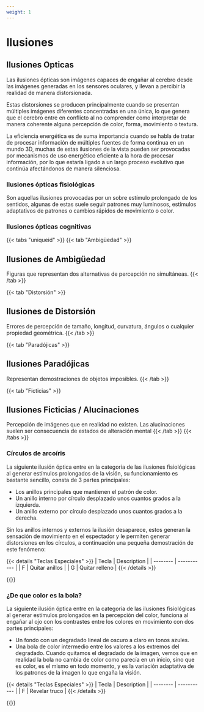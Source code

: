 ```yaml
---
weight: 1
---
```


# Ilusiones

## Ilusiones Opticas

Las ilusiones ópticas son imágenes capaces de engañar al cerebro desde las imágenes generadas en los sensores oculares, y llevan a percibir la realidad de manera distorsionada.

Estas distorsiones se producen principalmente cuando se presentan múltiples imágenes diferentes concentradas en una única, lo que genera que el cerebro entre en conflicto al no comprender como interpretar de manera coherente alguna percepción de color, forma, movimiento o textura.

La eficiencia energética es de suma importancia cuando se habla de tratar de procesar información de múltiples fuentes de forma continua en un mundo 3D, muchas de estas ilusiones de la vista pueden ser provocadas por mecanismos de uso energético eficiente a la hora de procesar información, por lo que estaría ligado a un largo proceso evolutivo que continúa afectándonos de manera silenciosa.

### Ilusiones ópticas fisiológicas

Son aquellas ilusiones provocadas por un sobre estímulo prolongado de los sentidos, algunas de estas suele seguir patrones muy luminosos, estímulos adaptativos de patrones o cambios rápidos de movimiento o color.

### Ilusiones ópticas cognitivas

{{< tabs "uniqueid" >}}
{{< tab "Ambigüedad" >}}
## Ilusiones de Ambigüedad

Figuras que representan dos alternativas de percepción no simultáneas.
{{< /tab >}}


{{< tab "Distorsión" >}}


## Ilusiones de Distorsión


Errores de percepción de tamaño, longitud, curvatura, ángulos o cualquier propiedad geométrica.
{{< /tab >}}


{{< tab "Paradójicas" >}}


## Ilusiones Paradójicas


Representan demostraciones de objetos imposibles.
{{< /tab >}}


{{< tab "Ficticias" >}}


## Ilusiones Ficticias / Alucinaciones


Percepción de imágenes que en realidad no existen. Las alucinaciones suelen ser consecuencia de estados de alteración mental
{{< /tab >}}
{{< /tabs >}}

### Círculos de arcoíris

La siguiente ilusión óptica entre en la categoría de las ilusiones fisiológicas al generar estímulos prolongados de la visión, su funcionamiento es bastante sencillo, consta de 3 partes principales:
- Los anillos principales que mantienen el patrón de color.
- Un anillo interno por círculo desplazado unos cuantos grados a la izquierda.
- Un anillo externo por círculo desplazado unos cuantos grados a la derecha.


Sin los anillos internos y externos la ilusión desaparece, estos generan la sensación de movimiento en el espectador y le permiten generar distorsiones en los círculos, a continuación una pequeña demostración de este fenómeno:

{{< details "Teclas Especiales" >}}
| Tecla | Description |
| -------- | ----------- |
| F | Quitar anillos |
| G | Quitar relleno |
{{< /details >}}

{{<p5-iframe ver="1.4.2" sketch="/workshops/sketches/spinning_ball.js" >}}

### ¿De que color es la bola?

La siguiente ilusión óptica entre en la categoría de las ilusiones fisiológicas al generar estímulos prolongados en la percepción del color, funciona al engañar al ojo con los contrastes entre los colores en movimiento con dos partes principales:
- Un fondo con un degradado lineal de oscuro a claro en tonos azules.
- Una bola de color intermedio entre los valores a los extremos del degradado.
Cuando quitamos el degradado de la imagen, vemos que en realidad la bola no cambia de color como parecía en un inicio, sino que es color, es el mismo en todo momento, y es la variación adaptativa de los patrones de la imagen lo que engaña la visión.

{{< details "Teclas Especiales" >}}
| Tecla | Description |
| -------- | ----------- |
| F | Revelar truco |
{{< /details >}}

{{<p5-iframe ver="1.4.2" sketch="/workshops/sketches/color_changing_ball.js" >}}